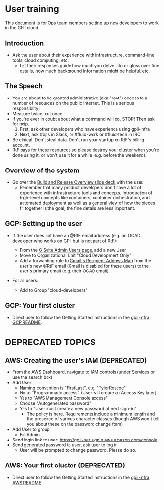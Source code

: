 # User training

This document is for Ops team members setting up new developers to work in the GPII cloud.

## Introduction

* Ask the user about their experience with infrastructure, command-line tools, cloud computing, etc.
   * Let their responses guide how much you delve into or gloss over fine details, how much background information might be helpful, etc.

## The Speech

* You are about to be granted administrative (aka "root") access to a number of resources on the public internet. This is a serious responsiblity!
* Measure twice, cut once.
* If you're ever in doubt about what a command will do, STOP! Then ask for help.
   1. First, ask other developers who have experience using gpii-infra
   1. Next, ask #ops in Slack, or #fluid-work or #fluid-tech in IRC
* Be ethical. Don't steal data. Don't run your startup on RtF's billing account.
* RtF pays for these resources so please destroy your cluster when you're done using it, or won't use it for a while (e.g. before the weekend).

## Overview of the system
* Go over the [Build and Release Overview slide deck](https://docs.google.com/presentation/d/1l8qQEvFaml_qgc0fynHScVhWseu0loytcYaFP_m0tBs/edit#slide=id.g3150fb0231_0_0) with the user.
   * Remember that many product developers don't have a lot of experience with infrastructure tools and concepts. Introduction of high-level concepts like containers, container orchestration, and automated deployment as well as a general view of how the pieces fit together is the goal; the fine details are less important.

## GCP: Setting up the user
* If the user does not have an @RtF email address (e.g. an OCAD developer who works on GPII but is not part of RtF):
   * From the [G Suite Admin Users page](https://admin.google.com/u/1/ac/users), add a new User
   * Move to Organizational Unit "Cloud Development Only"
   * Add a forwarding rule to [Gmail's Recipient Address Map](https://support.google.com/a/answer/4524505?hl=en) from the user's new @RtF email (Gmail is disabled for these users) to the user's primary email (e.g. their OCAD email)

* For all users:
   * Add to Group "cloud-developers"

## GCP: Your first cluster
* Direct user to follow the Getting Started instructions in the [gpii-infra GCP README](gcp/README.md).

# DEPRECATED TOPICS

## AWS: Creating the user's IAM (DEPRECATED)
* From the AWS Dashboard, navigate to IAM controls (under Services or use the search box)
* Add User
   * Naming convention is "FirstLast", e.g. "TylerRoscoe"
   * No to "Programmatic access" (User will create an Access Key later)
   * Yes to "AWS Management Console access"
   * Choose "Autogenerated password"
   * Yes to "User must create a new password at next sign-in"
      * The [policy is here](https://console.aws.amazon.com/iam/home?region=us-east-2#/account_settings). Requirements include a minimum length and the presence of various character classes (though AWS won't tell you about these on the password change form)
* Add User to group
   * FullAdmin
* Send login link to user: https://gpii-net.signin.aws.amazon.com/console
* Send generated password to user, ask user to log in
   * User will be prompted to change password. Please do so.

## AWS: Your first cluster (DEPRECATED)
* Direct user to follow the Getting Started instructions in the [gpii-infra AWS README](aws/README.md).

